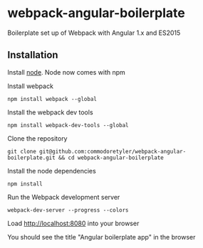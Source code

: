 # webpack-angular-boilerplate
Boilerplate set up of Webpack with Angular 1.x and ES2015

## Installation
Install [node](https://nodejs.org/en/). Node now comes with npm

Install webpack

    npm install webpack --global

Install the webpack dev tools

    npm install webpack-dev-tools --global

Clone the repository

    git clone git@github.com:commodoretyler/webpack-angular-boilerplate.git && cd webpack-angular-boilerplate

Install the node dependencies

    npm install

Run the Webpack development server

    webpack-dev-server --progress --colors

Load <http://localhost:8080> into your browser

You should see the title "Angular boilerplate app" in the browser

